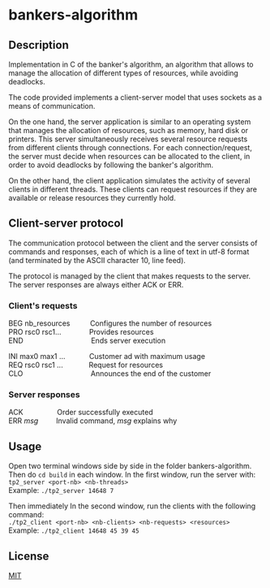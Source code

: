 # bankers-algorithm

## Description

Implementation in C of the banker's algorithm, an algorithm that allows to manage the allocation of different types of resources, while avoiding deadlocks.

The code provided implements a client-server model that uses sockets as a means of communication.

On the one hand, the server application is similar to an operating system that manages the allocation of resources, such as memory, hard disk or printers. This server simultaneously receives several resource requests from different clients through connections. For each connection/request, the server must decide when resources can be allocated to the client, in order to avoid deadlocks by following the banker's algorithm.

On the other hand, the client application simulates the activity of several clients in different threads. These clients can request resources if they are available or release resources they currently hold.

## Client-server protocol

The communication protocol between the client and the server consists of commands and responses, each of which is a line of text in utf-8 format (and terminated by the ASCII character 10, line feed).

The protocol is managed by the client that makes requests to the server. The server responses are always either ACK or ERR.

### Client's requests

BEG nb_resources&nbsp;&nbsp;&nbsp;&nbsp;&nbsp;&nbsp;&nbsp;&nbsp;&nbsp;&nbsp;Configures the number of resources  
PRO rsc0 rsc1...&nbsp;&nbsp;&nbsp;&nbsp;&nbsp;&nbsp;&nbsp;&nbsp;&nbsp;&nbsp;&nbsp;&nbsp;&nbsp;&nbsp;Provides resources  
END&nbsp;&nbsp;&nbsp;&nbsp;&nbsp;&nbsp;&nbsp;&nbsp;&nbsp;&nbsp;&nbsp;&nbsp;&nbsp;&nbsp;&nbsp;&nbsp;&nbsp;&nbsp;&nbsp;&nbsp;&nbsp;&nbsp;&nbsp;&nbsp;&nbsp;&nbsp;&nbsp;&nbsp;&nbsp;&nbsp;&nbsp;&nbsp;&nbsp;&nbsp;Ends server execution  

INI max0 max1 ...&nbsp;&nbsp;&nbsp;&nbsp;&nbsp;&nbsp;&nbsp;&nbsp;&nbsp;&nbsp;&nbsp;&nbsp;Customer ad with maximum usage  
REQ rsc0 rsc1 ...&nbsp;&nbsp;&nbsp;&nbsp;&nbsp;&nbsp;&nbsp;&nbsp;&nbsp;&nbsp;&nbsp;&nbsp;&nbsp;Request for resources  
CLO&nbsp;&nbsp;&nbsp;&nbsp;&nbsp;&nbsp;&nbsp;&nbsp;&nbsp;&nbsp;&nbsp;&nbsp;&nbsp;&nbsp;&nbsp;&nbsp;&nbsp;&nbsp;&nbsp;&nbsp;&nbsp;&nbsp;&nbsp;&nbsp;&nbsp;&nbsp;&nbsp;&nbsp;&nbsp;&nbsp;&nbsp;&nbsp;&nbsp;&nbsp;Announces the end of the customer  

### Server responses

ACK&nbsp;&nbsp;&nbsp;&nbsp;&nbsp;&nbsp;&nbsp;&nbsp;&nbsp;&nbsp;&nbsp;&nbsp;&nbsp;&nbsp;&nbsp;&nbsp;&nbsp;Order successfully executed  
ERR *msg*&nbsp;&nbsp;&nbsp;&nbsp;&nbsp;&nbsp;&nbsp;&nbsp;&nbsp;Invalid command, *msg* explains why

## Usage

Open two terminal windows side by side in the folder bankers-algorithm. Then do ``cd build`` in each window.
In the first window, run the server with:  
``tp2_server <port-nb> <nb-threads>``  
Example: ``./tp2_server 14648 7``  

Then immediately In the second window, run the clients with the following command:  
```./tp2_client <port-nb> <nb-clients> <nb-requests> <resources>```  
Example: ``./tp2_client 14648 45 39 45``

## License
[MIT](https://raw.githubusercontent.com/Nakwendaa/bankers-algorithm/master/LICENSE)
